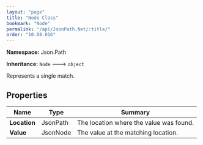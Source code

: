 ```yaml
---
layout: "page"
title: "Node Class"
bookmark: "Node"
permalink: "/api/JsonPath.Net/:title/"
order: "10.08.016"
---
```

**Namespace:** Json.Path

**Inheritance:**
`Node`
 🡒 
`object`

Represents a single match.

## Properties

| Name | Type | Summary |
|---|---|---|
| **Location** | JsonPath | The location where the value was found. |
| **Value** | JsonNode | The value at the matching location. |

